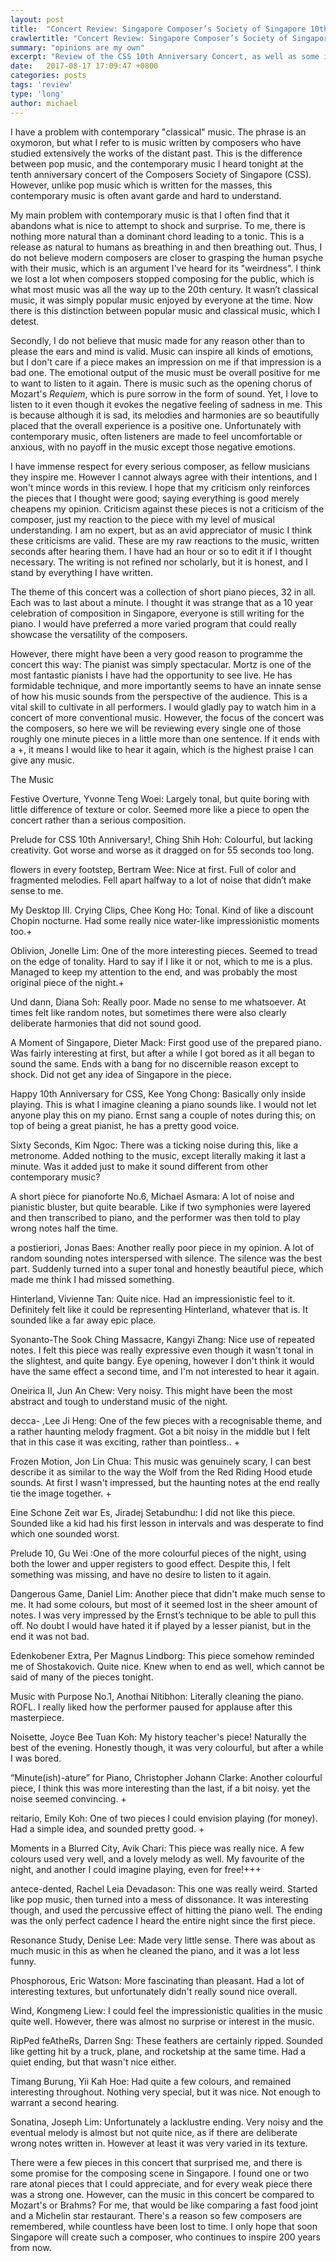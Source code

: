```yaml
---
layout: post
title:  "Concert Review: Singapore Composer’s Society of Singapore 10th Anniversary Concert featuring Moritz Ernst"
crawlertitle: "Concert Review: Singapore Composer’s Society of Singapore 10th Anniversary Concert featuring Moritz Ernst"
summary: "opinions are my own"
excerpt: "Review of the CSS 10th Anniversary Concert, as well as some ideas on the direction of contemporary music."
date:   2017-08-17 17:09:47 +0800
categories: posts
tags: 'review'
type: 'long'
author: michael
---
```

I have a problem with contemporary "classical" music. The phrase is an oxymoron, but what I refer to is music written by composers who have studied extensively the works of the distant past. This is the difference between pop music, and the contemporary music I heard tonight at the tenth anniversary concert of the Composers Society of Singapore (CSS). However, unlike pop music which is written for the masses, this contemporary music is often avant garde and hard to understand.

My main problem with contemporary music is that I often find that it abandons what is nice to attempt to shock and surprise. To me, there is nothing more natural than a dominant chord leading to a tonic. This is a release as natural to humans as breathing in and then breathing out. Thus, I do not believe modern composers are closer to grasping the human psyche with their music, which is an argument I've heard for its "weirdness". I think we lost a lot when composers stopped composing for the public, which is what most music was all the way up to the 20th century. It wasn’t classical music, it was simply popular music enjoyed by everyone at the time. Now there is this distinction between popular music and classical music, which I detest.

Secondly, I do not believe that music made for any reason other than to please the ears and mind is valid. Music can inspire all kinds of emotions, but I don't care if a piece makes an impression on me if that impression is a bad one. The emotional output of the music must be overall positive for me to want to listen to it again. There is music such as the opening chorus of Mozart's <i>Requiem</i>, which is pure sorrow in the form of sound. Yet, I love to listen to it even though it evokes the negative feeling of sadness in me. This is because although it is sad, its melodies and harmonies are so beautifully placed that the overall experience is a positive one. Unfortunately with contemporary music, often listeners are made to feel uncomfortable or anxious, with no payoff in the music except those negative emotions.

I have immense respect for every serious composer, as fellow musicians they inspire me. However I cannot always agree with their intentions, and I won't mince words in this review. I hope that my criticism only reinforces the pieces that I thought were good; saying everything is good merely cheapens my opinion. Criticism against these pieces is not a criticism of the composer, just my reaction to the piece with my level of musical understanding. I am no expert, but as an avid appreciator of music I think these criticisms are valid. These are my raw reactions to the music, written seconds after hearing them. I have had an hour or so to edit it if I thought necessary. The writing is not refined nor scholarly, but it is honest, and I stand by everything I have written.

The theme of this concert was a collection of short piano pieces, 32 in all. Each was to last about a minute. I thought it was strange that as a 10 year celebration of composition in Singapore, everyone is still writing for the piano. I would have preferred a more varied program that could really showcase the versatility of the composers.

However, there might have been a very good reason to programme the concert this way: The pianist was simply spectacular. Mortz is one of the most fantastic pianists I have had the opportunity to see live. He has formidable technique, and more importantly seems to have an innate sense of how his music sounds from the perspective of the audience. This is a vital skill to cultivate in all performers. I would gladly pay to watch him in a concert of more conventional music. However, the focus of the concert was the composers, so here we will be reviewing every single one of those roughly one minute pieces in a little more than one sentence. If it ends with a +, it means I would like to hear it again, which is the highest praise I can give any music.

<div class="header">The Music</div>

Festive Overture, Yvonne Teng Woei: Largely tonal, but quite boring with little difference of texture or color. Seemed more like a piece to open the concert rather than a serious composition. 


Prelude for CSS 10th Anniversary!, Ching Shih Hoh: Colourful, but lacking creativity. Got worse and worse as it dragged on for 55 seconds too long.


flowers in every footstep, Bertram Wee: Nice at first. Full of color and fragmented melodies. Fell apart halfway to a lot of noise that didn’t make sense to me.


My Desktop III. Crying Clips, Chee Kong Ho: Tonal. Kind of like a discount Chopin nocturne. Had some really nice water-like impressionistic moments too.+


Oblivion, Jonelle Lim: One of the more interesting pieces. Seemed to tread on the edge of tonality. Hard to say if I like it or not, which to me is a plus. Managed to keep my attention to the end, and was probably the most original piece of the night.+


Und dann, Diana Soh: Really poor. Made no sense to me whatsoever. At times felt like random notes, but sometimes there were also clearly deliberate harmonies that did not sound good.


A Moment of Singapore, Dieter Mack: First good use of the prepared piano. Was fairly interesting at first, but after a while I got bored as it all began to sound the same. Ends with a bang for  no discernible reason except to shock. Did not get any idea of Singapore in the piece.


Happy 10th Anniversary for CSS, Kee Yong Chong: Basically only inside playing. This is what I imagine cleaning a piano sounds like. I would not let anyone play this on my piano. Ernst sang a couple of notes during this; on top of being a great pianist, he has a pretty good voice.


Sixty Seconds, Kim Ngoc: There was a ticking noise during this, like a metronome. Added nothing to the music, except literally making it last a minute. Was it added just to make it sound different from other contemporary music?


A short piece for pianoforte No.6, Michael Asmara: A lot of noise and pianistic bluster, but quite bearable. Like if two symphonies were layered and then transcribed to piano, and the performer was then told to play wrong notes half the time.


a postieriori, Jonas Baes: Another really poor piece in my opinion. A lot of random sounding notes interspersed with silence. The silence was the best part. Suddenly turned into a super tonal and honestly beautiful piece, which made me think I had missed something.


Hinterland, Vivienne Tan: Quite nice. Had an impressionistic feel to it. Definitely felt like it could be representing Hinterland, whatever that is. It sounded like a far away epic place.


Syonanto-The Sook Ching Massacre, Kangyi Zhang: Nice use of repeated notes. I felt this piece was really expressive even though it wasn't tonal in the slightest, and quite bangy. Eye opening, however I don't think it would have the same effect a second time, and I'm not interested to hear it again.


Oneirica II, Jun An Chew: Very noisy. This might have been the most abstract and tough to understand music of the night.

decca- ,Lee Ji Heng: One of the few pieces with a recognisable theme, and a rather haunting melody fragment. Got a bit noisy in the middle but I felt that in this case it was exciting, rather than pointless.. +


Frozen Motion, Jon Lin Chua: This music was genuinely scary, I can best describe it as similar to the way the Wolf from the Red Riding Hood etude sounds. At first I wasn't impressed, but the haunting notes at the end really tie the image together. +


Eine Schone Zeit war Es, Jiradej Setabundhu: I did not like this piece. Sounded like a kid had his first lesson in intervals and was desperate to find which one sounded worst.


Prelude 10, Gu Wei :One of the more colourful pieces of the night, using both the lower and upper registers to good effect. Despite this, I felt something was missing, and have no desire to listen to it again.


Dangerous Game, Daniel Lim: Another piece that didn't make much sense to me. It had some colours, but most of it seemed lost in the sheer amount of notes. I was very impressed by the Ernst’s technique to be able to pull this off. No doubt I would have hated it if played by a lesser pianist, but in the end it was not bad.


Edenkobener Extra, Per Magnus Lindborg: This piece somehow reminded me of Shostakovich. Quite nice. Knew when to end as well, which cannot be said of many of the pieces tonight.


Music with Purpose No.1, Anothai Nitibhon: Literally cleaning the piano. ROFL. I really liked how the performer paused for applause after this masterpiece.


Noisette, Joyce Bee Tuan Koh: My history teacher's piece! Naturally the best of the evening. Honestly though, it was very colourful, but after a while I was bored.


“Minute(ish)-ature” for Piano, Christopher Johann Clarke: Another colourful piece, I think this was more interesting than the last, if a bit noisy. yet the noise seemed convincing. +


reitario, Emily Koh: One of two pieces I could envision playing (for money). Had a simple idea, and sounded pretty good. +


Moments in a Blurred City, Avik Chari: This piece was really nice. A few colours used very well, and a lovely melody as well. My favourite of the night, and another I could imagine playing, even for free!+++


antece-dented, Rachel Leia Devadason: This one was really weird. Started like pop music, then turned into a mess of dissonance. It was interesting though, and used the percussive effect of hitting the piano well. The ending was the only perfect cadence I heard the entire night since the first piece.


Resonance Study, Denise Lee: Made very little sense. There was about as much music in this as when he cleaned the piano, and it was a lot less funny.


Phosphorous, Eric Watson: More fascinating than pleasant. Had a lot of interesting textures, but unfortunately didn't really sound nice overall.


Wind, Kongmeng Liew: I could feel the impressionistic qualities in the music quite well. However, there was almost no surprise or interest in the music. 


RipPed feAtheRs, Darren Sng: These feathers are certainly ripped. Sounded like getting hit by a truck, plane, and rocketship at the same time. Had a quiet ending, but that wasn't nice either.


Timang Burung, Yii Kah Hoe: Had quite a few colours, and remained interesting throughout. Nothing very special, but it was nice. Not enough to warrant a second hearing.


Sonatina, Joseph Lim: Unfortunately a lacklustre ending. Very noisy and the eventual melody is almost but not quite nice, as if there are deliberate wrong notes written in. However at least it was very varied in its texture.


There were a few pieces in this concert that surprised me, and there is some promise for the composing scene in Singapore. I found one or two rare atonal pieces that I could appreciate, and for every weak piece there was a strong one. However, can the music in this concert be compared to Mozart's or Brahms? For me, that would be like comparing a fast food joint and a Michelin star restaurant. There's a reason so few composers are remembered, while countless have been lost to time. I only hope that soon Singapore will create such a composer, who continues to inspire 200 years from now.
